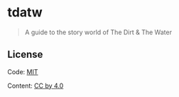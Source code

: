 # tdatw 

> A guide to the story world of The Dirt & The Water


## License

Code: [MIT](http://choosealicense.com/licenses/mit/)

Content: [CC by 4.0](http://creativecommons.org/licenses/by/4.0/)
